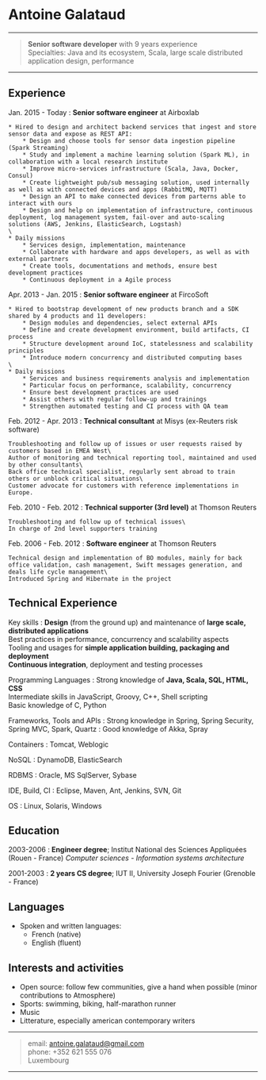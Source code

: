 Antoine Galataud
================

----

> **Senior software developer** with 9 years experience\
> Specialties: Java and its ecosystem, Scala, large scale distributed application design, performance

----

Experience
----------

Jan. 2015 - Today
:	**Senior software engineer** at Airboxlab

	* Hired to design and architect backend services that ingest and store sensor data and expose as REST API:
		* Design and choose tools for sensor data ingestion pipeline (Spark Streaming)
		* Study and implement a machine learning solution (Spark ML), in collaboration with a local research institute
		* Improve micro-services infrastructure (Scala, Java, Docker, Consul)
		* Create lightweight pub/sub messaging solution, used internally as well as with connected devices and apps (RabbitMQ, MQTT)
		* Design an API to make connected devices from parterns able to interact with ours
		* Design and help on implementation of infrastructure, continuous deployment, log management system, fail-over and auto-scaling solutions (AWS, Jenkins, ElasticSearch, Logstash)
	\
	* Daily missions
		* Services design, implementation, maintenance
		* Collaborate with hardware and apps developers, as well as with external partners
		* Create tools, documentations and methods, ensure best development practices
		* Continuous deployment in a Agile process

Apr. 2013 - Jan. 2015
:	**Senior software engineer** at FircoSoft

	* Hired to bootstrap development of new products branch and a SDK shared by 4 products and 11 developers:
		* Design modules and dependencies, select external APIs
		* Define and create development environment, build artifacts, CI process
		* Structure development around IoC, statelessness and scalability principles
		* Introduce modern concurrency and distributed computing bases
	\
	* Daily missions
		* Services and business requirements analysis and implementation
		* Particular focus on performance, scalability, concurrency 
		* Ensure best development practices are used
		* Assist others with regular follow-up and trainings
		* Strengthen automated testing and CI process with QA team

Feb. 2012 - Apr. 2013
:	**Technical consultant** at Misys (ex-Reuters risk software)

	Troubleshooting and follow up of issues or user requests raised by customers based in EMEA West\
	Author of monitoring and technical reporting tool, maintained and used by other consultants\
	Back office technical specialist, regularly sent abroad to train others or unblock critical situations\
	Customer advocate for customers with reference implementations in Europe.

Feb. 2010 - Feb. 2012
:	**Technical supporter (3rd level)** at Thomson Reuters

	Troubleshooting and follow up of technical issues\
	In charge of 2nd level supporters training

Feb. 2006 - Feb. 2012
:	**Software engineer** at Thomson Reuters
	
	Technical design and implementation of BO modules, mainly for back office validation, cash management, Swift messages generation, and deals life cycle management\
	Introduced Spring and Hibernate in the project

Technical Experience
--------------------

Key skills
:   **Design** (from the ground up) and maintenance of **large scale, distributed applications**\
    Best practices in performance, concurrency and scalability aspects\
    Tooling and usages for **simple application building, packaging and deployment**\
    **Continuous integration**, deployment and testing processes

Programming Languages
:   Strong knowledge of **Java, Scala, SQL, HTML, CSS**\
    Intermediate skills in JavaScript, Groovy, C++, Shell scripting\
    Basic knowledge of C, Python

Frameworks, Tools and APIs
:   Strong knowledge in Spring, Spring Security, Spring MVC, Spark, Quartz
:   Good knowledge of Akka, Spray

Containers
:   Tomcat, Weblogic

NoSQL
:   DynamoDB, ElasticSearch

RDBMS
:   Oracle, MS SqlServer, Sybase

IDE, Build, CI
:   Eclipse, Maven, Ant, Jenkins, SVN, Git

OS
:   Linux, Solaris, Windows

Education
---------

2003-2006
:   **Engineer degree**; Institut National des Sciences Appliquées (Rouen - France)
    *Computer sciences - Information systems architecture*

2001-2003
:   **2 years CS degree**; IUT II, University Joseph Fourier (Grenoble - France)

Languages
---------

* Spoken and written languages:
	* French (native)
	* English (fluent)

Interests and activities
----------------------------------------

* Open source: follow few communities, give a hand when possible (minor contributions to Atmosphere)
* Sports: swimming, biking, half-marathon runner
* Music
* Litterature, especially american contemporary writers

----

> email: 	antoine.galataud@gmail.com \
> phone: 	+352 621 555 076 \
> Luxembourg

----
